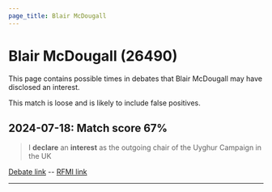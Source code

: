 ```yaml
---
page_title: Blair McDougall
---
```


# Blair McDougall  (26490)

This page contains possible times in debates that Blair McDougall may have disclosed an interest.

This match is loose and is likely to include false positives. 



## 2024-07-18: Match score 67%

>I **declare** an **interest** as the outgoing chair of the Uyghur Campaign in the UK

[Debate link](https://www.theyworkforyou.com/debates/?id=2024-07-18f.204.6)  --  [RFMI link](https://www.theyworkforyou.com/mp/26490/register)


---

